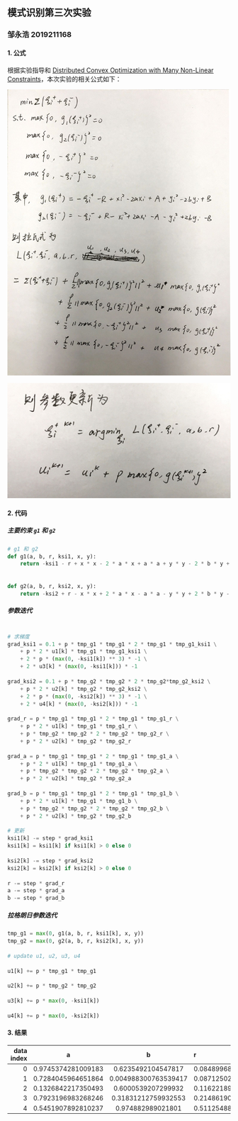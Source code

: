 ## 模式识别第三次实验

### 邹永浩 2019211168

#### 1. 公式

根据实验指导和 [Distributed Convex Optimization with Many Non-Linear Constraints](https://arxiv.org/pdf/1610.02967.pdf)，本次实验的相关公式如下：

![](1.png)

![](2.png)

#### 2. 代码

##### 主要约束 `g1` 和 `g2`

```python
# g1 和 g2
def g1(a, b, r, ksi1, x, y):
    return -ksi1 - r + x * x - 2 * a * x + a * a + y * y - 2 * b * y + b * b


def g2(a, b, r, ksi2, x, y):
    return -ksi2 + r - x * x + 2 * a * x - a * a - y * y + 2 * b * y - b * b

```

##### 参数迭代

```python

# 求梯度
grad_ksi1 = 0.1 + p * tmp_g1 * tmp_g1 * 2 * tmp_g1 * tmp_g1_ksi1 \
    + p * 2 * u1[k] * tmp_g1 * tmp_g1_ksi1 \
    + 2 * p * (max(0, -ksi1[k]) ** 3) * -1 \
    + 2 * u3[k] * (max(0, -ksi1[k])) * -1

grad_ksi2 = 0.1 + p * tmp_g2 * tmp_g2 * 2 * tmp_g2*tmp_g2_ksi2 \
    + p * 2 * u2[k] * tmp_g2 * tmp_g2_ksi2 \
    + 2 * p * (max(0, -ksi2[k]) ** 3) * -1 \
    + 2 * u4[k] * (max(0, -ksi2[k])) * -1

grad_r = p * tmp_g1 * tmp_g1 * 2 * tmp_g1 * tmp_g1_r \
    + p * 2 * u1[k] * tmp_g1 * tmp_g1_r \
    + p * tmp_g2 * tmp_g2 * 2 * tmp_g2 * tmp_g2_r \
    + p * 2 * u2[k] * tmp_g2 * tmp_g2_r

grad_a = p * tmp_g1 * tmp_g1 * 2 * tmp_g1 * tmp_g1_a \
    + p * 2 * u1[k] * tmp_g1 * tmp_g1_a \
    + p * tmp_g2 * tmp_g2 * 2 * tmp_g2 * tmp_g2_a \
    + p * 2 * u2[k] * tmp_g2 * tmp_g2_a

grad_b = p * tmp_g1 * tmp_g1 * 2 * tmp_g1 * tmp_g1_b \
    + p * 2 * u1[k] * tmp_g1 * tmp_g1_b \
    + p * tmp_g2 * tmp_g2 * 2 * tmp_g2 * tmp_g2_b \
    + p * 2 * u2[k] * tmp_g2 * tmp_g2_b

# 更新
ksi1[k] -= step * grad_ksi1
ksi1[k] = ksi1[k] if ksi1[k] > 0 else 0

ksi2[k] -= step * grad_ksi2
ksi2[k] = ksi2[k] if ksi2[k] > 0 else 0

r -= step * grad_r
a -= step * grad_a
b -= step * grad_b
```

##### 拉格朗日参数迭代

```python
tmp_g1 = max(0, g1(a, b, r, ksi1[k], x, y))
tmp_g2 = max(0, g2(a, b, r, ksi2[k], x, y))

# update u1, u2, u3, u4

u1[k] += p * tmp_g1 * tmp_g1

u2[k] += p * tmp_g2 * tmp_g2

u3[k] += p * max(0, -ksi1[k])

u4[k] += p * max(0, -ksi2[k])

```

#### 3. 结果

| data index | a | b | r |
-:|:-:|:-:|:-
| 0 | 0.9745374281009183 | 0.6235492104547817  | 0.08489968590589783 |
| 1 |0.7284045964651864|0.004988300763539417|0.08712502493068193|
| 2 |0.1326842217350493|0.6000539207299932|0.11622189887728795|
| 3 |0.7923196983268246|0.31831212759932553|0.2148619069738617|
| 4 |0.5451907892810237|0.974882989021801|0.5112548818541877|